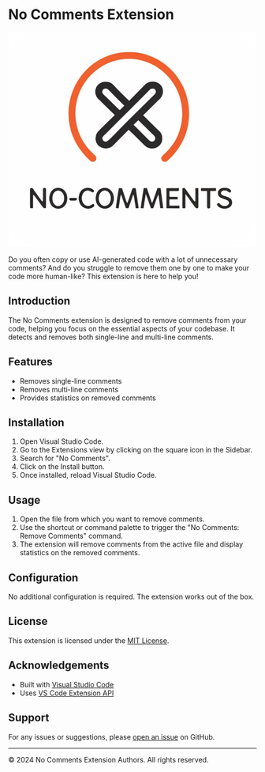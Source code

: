 # No Comments Extension

![no-comments icon](https://raw.githubusercontent.com/EduardoPetrini/no-comments-vscode/main/assets/icon.png "no-comments icon")

Do you often copy or use AI-generated code with a lot of unnecessary comments? And do you struggle to remove them one by one to make your code more human-like? This extension is here to help you!

## Introduction
The No Comments extension is designed to remove comments from your code, helping you focus on the essential aspects of your codebase. It detects and removes both single-line and multi-line comments.

## Features
- Removes single-line comments
- Removes multi-line comments
- Provides statistics on removed comments

## Installation
1. Open Visual Studio Code.
2. Go to the Extensions view by clicking on the square icon in the Sidebar.
3. Search for "No Comments".
4. Click on the Install button.
5. Once installed, reload Visual Studio Code.

## Usage
1. Open the file from which you want to remove comments.
2. Use the shortcut or command palette to trigger the "No Comments: Remove Comments" command.
3. The extension will remove comments from the active file and display statistics on the removed comments.

## Configuration
No additional configuration is required. The extension works out of the box.

## License
This extension is licensed under the [MIT License](LICENSE).

## Acknowledgements
- Built with [Visual Studio Code](https://code.visualstudio.com/)
- Uses [VS Code Extension API](https://code.visualstudio.com/api)

## Support
For any issues or suggestions, please [open an issue](https://github.com/EduardoPetrini/no-comments-vscode/issues) on GitHub.

---

© 2024 No Comments Extension Authors. All rights reserved.
